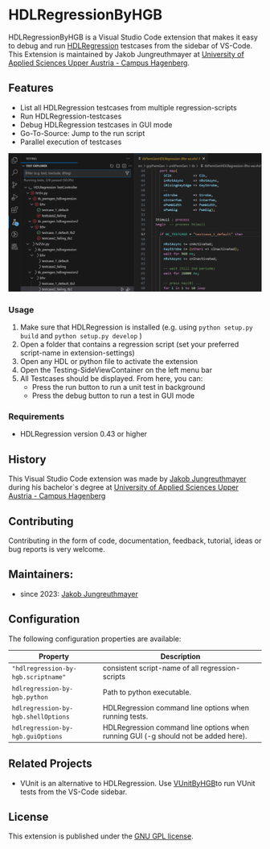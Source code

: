 # HDLRegressionByHGB

HDLRegressionByHGB is a Visual Studio Code extension that makes it easy to debug and run [HDLRegression](https://github.com/HDLUtils/hdlregression) testcases from the sidebar of VS-Code. 
This Extension is maintained by Jakob Jungreuthmayer at [University of Applied Sciences Upper Austria - Campus Hagenberg](https://www.fh-ooe.at/campus-hagenberg/studiengaenge/bachelor/hardware-software-design/). 

## Features
- List all HDLRegression testcases from multiple regression-scripts
- Run HDLRegression-testcases 
- Debug HDLRegression testcases in GUI mode
- Go-To-Source: Jump to the run script
- Parallel execution of testcases

![UI example](/img/screenshot.png?raw=true)

### Usage
1. Make sure that HDLRegression is installed (e.g. using ```python setup.py build``` and ```python setup.py develop``` )
2. Open a folder that contains a regression script (set your preferred script-name in extension-settings)
3. Open any HDL or python file to activate the extension
4. Open the Testing-SideViewContainer on the left menu bar
5. All Testcases should be displayed. From here, you can:
    - Press the run button to run a unit test in background
    - Press the debug button to run a test in GUI mode

### Requirements
- HDLRegression version 0.43 or higher

## History
This Visual Studio Code extension was made by [Jakob Jungreuthmayer](https://github.com/jakobjung10) 
during his bachelor`s degree at [University of Applied Sciences Upper Austria - Campus Hagenberg](https://www.fh-ooe.at/campus-hagenberg/)

## Contributing
Contributing in the form of code, documentation, feedback, tutorial, ideas or bug reports is very welcome. 

## Maintainers: 
- since 2023: [Jakob Jungreuthmayer](https://github.com/jakobjung10)

## Configuration

The following configuration properties are available:

Property                              | Description
--------------------------------------|---------------------------------------------------------------
`"hdlregression-by-hgb.scriptname"`           | consistent script-name of all regression-scripts
`hdlregression-by-hgb.python`                 | Path to python executable.
`hdlregression-by-hgb.shellOptions`           | HDLRegression command line options when running tests.
`hdlregression-by-hgb.guiOptions`             | HDLRegression command line options when running GUI (-g should not be added here).

## Related Projects
- VUnit is an alternative to HDLRegression. Use [VUnitByHGB](https://github.com/HSD-ESD/VUnit-by-HGB)to run VUnit tests from the VS-Code sidebar.

## License

This extension is published under the [GNU GPL license](/LICENSE).
